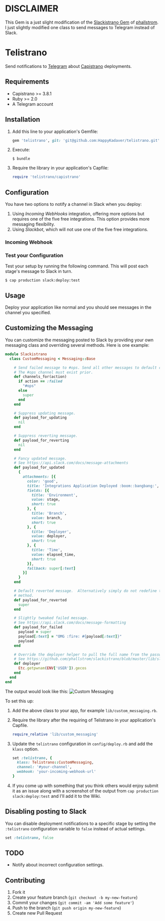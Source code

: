 # DISCLAIMER
This Gem is a just slight modification of the [Slackistrano Gem](https://github.com/phallstrom/slackistrano) of [phallstrom](https://github.com/phallstrom).
I just slightly modified one class to send messages to Telegram instead of Slack.

# Telistrano
Send notifications to [Telegram](https://telegram.org/) about [Capistrano](http://www.capistranorb.com) deployments.

## Requirements

- Capistrano >= 3.8.1
- Ruby >= 2.0
- A Telegram account

## Installation

1. Add this line to your application's Gemfile:

   ```ruby
   gem 'telistrano', git: 'git@github.com:HappyKadaver/telistrano.git'
   ```

2. Execute:

   ```
   $ bundle
   ```

3. Require the library in your application's Capfile:

   ```ruby
   require 'telistrano/capistrano'
   ```

## Configuration

You have two options to notify a channel in Slack when you deploy:

1. Using *Incoming WebHooks* integration, offering more options but requires
   one of the five free integrations. This option provides more messaging
   flexibility.
2. Using *Slackbot*, which will not use one of the five free integrations.

### Incoming Webhook


### Test your Configuration

Test your setup by running the following command. This will post each stage's
message to Slack in turn.

```
$ cap production slack:deploy:test
```

## Usage

Deploy your application like normal and you should see messages in the channel
you specified.

## Customizing the Messaging

You can customize the messaging posted to Slack by providing your own messaging
class and overriding several methods. Here is one example:

```ruby
module Slackistrano
  class CustomMessaging < Messaging::Base

    # Send failed message to #ops. Send all other messages to default channels.
    # The #ops channel must exist prior.
    def channels_for(action)
      if action == :failed
        "#ops"
      else
        super
      end
    end

    # Suppress updating message.
    def payload_for_updating
      nil
    end

    # Suppress reverting message.
    def payload_for_reverting
      nil
    end

    # Fancy updated message.
    # See https://api.slack.com/docs/message-attachments
    def payload_for_updated
      {
        attachments: [{
          color: 'good',
          title: 'Integrations Application Deployed :boom::bangbang:',
          fields: [{
            title: 'Environment',
            value: stage,
            short: true
          }, {
            title: 'Branch',
            value: branch,
            short: true
          }, {
            title: 'Deployer',
            value: deployer,
            short: true
          }, {
            title: 'Time',
            value: elapsed_time,
            short: true
          }],
          fallback: super[:text]
        }]
      }
    end

    # Default reverted message.  Alternatively simply do not redefine this
    # method.
    def payload_for_reverted
      super
    end

    # Slightly tweaked failed message.
    # See https://api.slack.com/docs/message-formatting
    def payload_for_failed
      payload = super
      payload[:text] = "OMG :fire: #{payload[:text]}"
      payload
    end

    # Override the deployer helper to pull the full name from the password file.
    # See https://github.com/phallstrom/slackistrano/blob/master/lib/slackistrano/messaging/helpers.rb
    def deployer
      Etc.getpwnam(ENV['USER']).gecos
    end
  end
end
```

The output would look like this:
![Custom Messaging](https://raw.githubusercontent.com/phallstrom/slackistrano/overhaul/images/custom_messaging.jpg)

To set this up:

1. Add the above class to your app, for example `lib/custom_messaging.rb`.

2. Require the library after the requiring of Telistrano in your application's Capfile.

   ```ruby
   require_relative 'lib/custom_messaging'
   ```

3. Update the `telistrano` configuration in `config/deploy.rb` and add the `klass` option.

   ```ruby
   set :telistrano, {
     klass: Telistrano::CustomMessaging,
     channel: '#your-channel',
     webhook: 'your-incoming-webhook-url'
   }
   ```

4. If you come up with something that you think others would enjoy submit it as
   an issue along with a screenshot of the output from `cap production
   slack:deploy:test` and I'll add it to the Wiki.

## Disabling posting to Slack

You can disable deployment notifications to a specific stage by setting the `:telistrano` 
configuration variable to `false` instead of actual settings.

```ruby
set :telistrano, false
```

## TODO

- Notify about incorrect configuration settings.

## Contributing

1. Fork it
2. Create your feature branch (`git checkout -b my-new-feature`)
3. Commit your changes (`git commit -am 'Add some feature'`)
4. Push to the branch (`git push origin my-new-feature`)
5. Create new Pull Request
